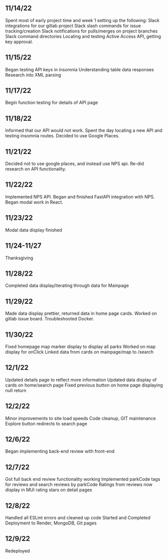 ## 11/14/22

Spent most of early project time and week 1 setting up the following:
Slack integrations for our gitlab project
Slack slash commands for issue tracking/creation
Slack notifications for pulls/merges on project branches
Slack command directories
Locating and testing Active Access API, getting key approval. 

## 11/15/22

Began testing API keys in insomnia
Understanding table data responses
Research into XML parsing

## 11/17/22

Begin function testing for details of API page

## 11/18/22

Informed that our API would not work. Spent the day locating a new API and testing insomnia routes. Decided to use Google Places.

## 11/21/22

Decided not to use google places, and instead use NPS api. Re-did research on API functionality.

## 11/22/22

Implemented NPS API. Began and finished FastAPI integration with NPS. Began modal work in React.

## 11/23/22

Modal data display finished

## 11/24-11/27

Thanksgiving

## 11/28/22

Completed data display/iterating through data for Mainpage

## 11/29/22

Made data display prettier, returned data in home page cards. 
Worked on gitlab issue board. 
Troubleshooted Docker.

## 11/30/22

Fixed homepage map marker display to display all parks
Worked on map display for onClick
Linked data from cards on mainpage/map to /search

## 12/1/22

Updated details page to reflect more information
Updated data display of cards on home/search page
Fixed previous button on home page displaying null return

## 12/2/22

Minor improvements to site load speeds
Code cleanup, GIT maintenance
Explore button redirects to search page

## 12/6/22

Began implementing back-end review with front-end

## 12/7/22 

Got full back end review functionality working
Implemented parkCode tags for reviews and search reviews by parkCode
Ratings from reviews now display in MUI rating stars on detail pages

## 12/8/22

Handled all ESLint errors and cleaned up code
Started and Completed Deployment to Render, MongoDB, Git pages

## 12/9/22

Redeployed